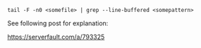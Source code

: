 ```tail -F -n0 <somefile> | grep --line-buffered <somepattern> ```

See following post for explanation:

https://serverfault.com/a/793325
